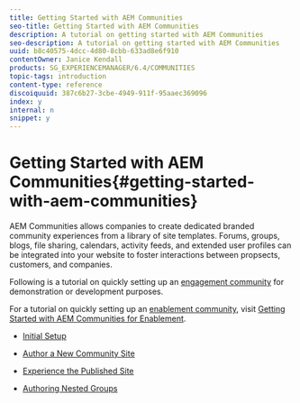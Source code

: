 ```yaml
---
title: Getting Started with AEM Communities
seo-title: Getting Started with AEM Communities
description: A tutorial on getting started with AEM Communities
seo-description: A tutorial on getting started with AEM Communities
uuid: b8c40575-4dcc-4d80-8cbb-633ad8e6f910
contentOwner: Janice Kendall
products: SG_EXPERIENCEMANAGER/6.4/COMMUNITIES
topic-tags: introduction
content-type: reference
discoiquuid: 387c6b27-3cbe-4949-911f-95aaec369096
index: y
internal: n
snippet: y
---
```


# Getting Started with AEM Communities{#getting-started-with-aem-communities}

AEM Communities allows companies to create dedicated branded community experiences from a library of site templates. Forums, groups, blogs, file sharing, calendars, activity feeds, and extended user profiles can be integrated into your website to foster interactions between propsects, customers, and companies.

Following is a tutorial on quickly setting up an [engagement community](../../communities/using/overview.md#engagement-community) for demonstration or development purposes.

For a tutorial on quickly setting up an [enablement community](../../communities/using/overview.md#enablement-community), visit [Getting Started with AEM Communities for Enablement](../../communities/using/getting-started-enablement.md).

* [Initial Setup](../../communities/using/setup.md)

* [Author a New Community Site](../../communities/using/create-site.md)

* [Experience the Published Site](../../communities/using/published-site.md)

* [Authoring Nested Groups](../../communities/using/nested-groups.md)

